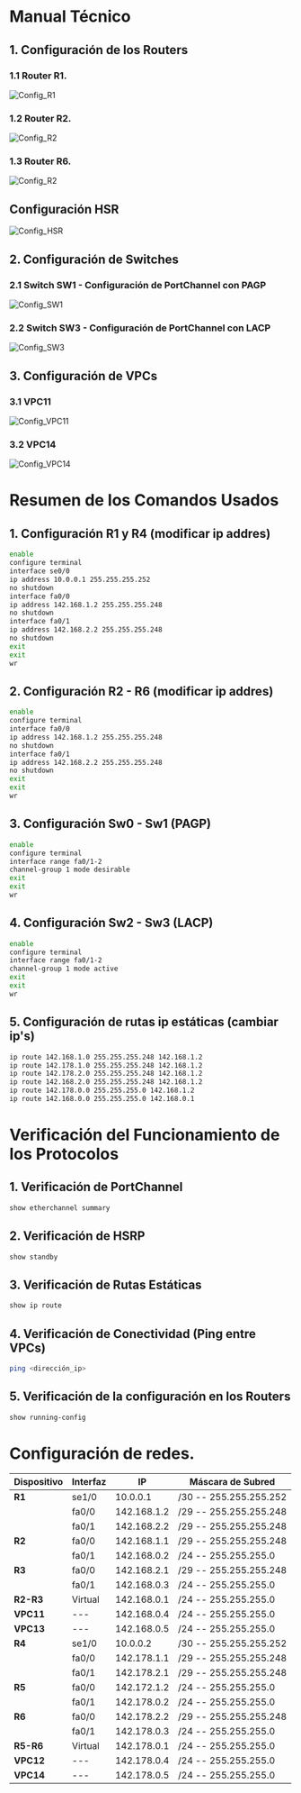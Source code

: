 # Manual Técnico

## 1. Configuración de los Routers

### 1.1 Router R1.
![Config_R1](https://github.com/KESM12/REDES1_201602404/blob/main/Practica2/Images/Conf_R1_1era.png)

### 1.2 Router R2.
![Config_R2](https://github.com/KESM12/REDES1_201602404/blob/main/Practica2/Images/Conf_R2_1era.png)
### 1.3 Router R6.
![Config_R2](https://github.com/KESM12/REDES1_201602404/blob/main/Practica2/Images/Conf_R6_1era.png)

## Configuración HSR
![Config_HSR](https://github.com/KESM12/REDES1_201602404/blob/main/Practica2/Images/Conf_R2_2da.png)

## 2. Configuración de Switches

### 2.1 Switch SW1 - Configuración de PortChannel con PAGP
![Config_SW1](https://github.com/KESM12/REDES1_201602404/blob/main/Practica2/Images/Conf_SW1_1era.png)
### 2.2 Switch SW3 - Configuración de PortChannel con LACP
![Config_SW3](https://github.com/KESM12/REDES1_201602404/blob/main/Practica2/Images/Conf_SW3_1era.png)

## 3. Configuración de VPCs

### 3.1 VPC11
![Config_VPC11](https://github.com/KESM12/REDES1_201602404/blob/main/Practica2/Images/Conf_VPC11.png)

### 3.2 VPC14
![Config_VPC14](https://github.com/KESM12/REDES1_201602404/blob/main/Practica2/Images/Conf_VPC14.png)

# Resumen de los Comandos Usados

## 1. Configuración R1 y R4 (modificar ip addres)
```bash
enable
configure terminal
interface se0/0
ip address 10.0.0.1 255.255.255.252
no shutdown
interface fa0/0
ip address 142.168.1.2 255.255.255.248
no shutdown
interface fa0/1
ip address 142.168.2.2 255.255.255.248
no shutdown
exit
exit
wr
```

## 2. Configuración R2 - R6 (modificar ip addres)
```bash
enable
configure terminal
interface fa0/0
ip address 142.168.1.2 255.255.255.248
no shutdown
interface fa0/1
ip address 142.168.2.2 255.255.255.248
no shutdown
exit
exit
wr
```



## 3. Configuración Sw0 - Sw1 (PAGP)
```bash
enable
configure terminal
interface range fa0/1-2
channel-group 1 mode desirable
exit
exit
wr
```
## 4. Configuración Sw2 - Sw3 (LACP)
```bash
enable
configure terminal
interface range fa0/1-2
channel-group 1 mode active
exit
exit
wr
```

## 5. Configuración de rutas ip estáticas (cambiar ip's)
```bash
ip route 142.168.1.0 255.255.255.248 142.168.1.2 
ip route 142.178.1.0 255.255.255.248 142.168.1.2 
ip route 142.178.2.0 255.255.255.248 142.168.1.2 
ip route 142.168.2.0 255.255.255.248 142.168.1.2 
ip route 142.178.0.0 255.255.255.0 142.168.1.2 
ip route 142.168.0.0 255.255.255.0 142.168.0.1
```

# Verificación del Funcionamiento de los Protocolos

## 1. Verificación de PortChannel

```bash
show etherchannel summary
```

## 2. Verificación de HSRP

```bash
show standby
```

## 3. Verificación de Rutas Estáticas

```bash
show ip route
```

## 4. Verificación de Conectividad (Ping entre VPCs)

```bash
ping <dirección_ip>
```

## 5. Verificación de la configuración en los Routers
```bash
show running-config
```


# Configuración de redes.

| **Dispositivo** | **Interfaz** | **IP**| **Máscara de Subred**|
|-------------|----------|---------------|-----------------------------|
| **R1**      | se1/0    | 10.0.0.1      | /30 -- 255.255.255.252      |
|             | fa0/0    | 142.168.1.2   | /29 -- 255.255.255.248      |
|             | fa0/1    | 142.168.2.2   | /29 -- 255.255.255.248      |
| **R2**      | fa0/0    | 142.168.1.1   | /29 -- 255.255.255.248      |
|             | fa0/1    | 142.168.0.2   | /24 -- 255.255.255.0        |
| **R3**      | fa0/0    | 142.168.2.1   | /29 -- 255.255.255.248      |
|             | fa0/1    | 142.168.0.3   | /24 -- 255.255.255.0        |
|**R2-R3**    | Virtual  | 142.168.0.1   | /24 -- 255.255.255.0        |
| **VPC11**   | ---      | 142.168.0.4   | /24 -- 255.255.255.0        |
| **VPC13**   | ---      | 142.168.0.5   | /24 -- 255.255.255.0        |
| **R4**      | se1/0    | 10.0.0.2      | /30 -- 255.255.255.252      |
|             | fa0/0    | 142.178.1.1   | /29 -- 255.255.255.248      |
|             | fa0/1    | 142.178.2.1   | /29 -- 255.255.255.248      |
| **R5**      | fa0/0    | 142.172.1.2   | /24 -- 255.255.255.0        |
|             | fa0/1    | 142.178.0.2   | /24 -- 255.255.255.0        |
| **R6**      | fa0/0    | 142.178.2.2   | /29 -- 255.255.255.248      |
|             | fa0/1    | 142.178.0.3   | /24 -- 255.255.255.0        |
| **R5-R6**   | Virtual  | 142.178.0.1   | /24 -- 255.255.255.0        |
| **VPC12**   | ---      | 142.178.0.4   | /24 -- 255.255.255.0        |
| **VPC14**   | ---      | 142.178.0.5   | /24 -- 255.255.255.0        |
